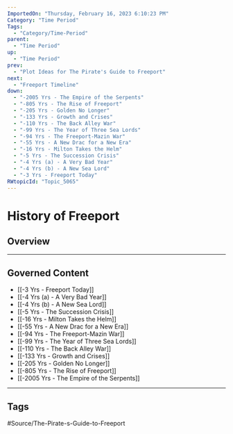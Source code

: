 ```yaml
---
ImportedOn: "Thursday, February 16, 2023 6:10:23 PM"
Category: "Time Period"
Tags:
  - "Category/Time-Period"
parent:
  - "Time Period"
up:
  - "Time Period"
prev:
  - "Plot Ideas for The Pirate's Guide to Freeport"
next:
  - "Freeport Timeline"
down:
  - "-2005 Yrs - The Empire of the Serpents"
  - "-805 Yrs - The Rise of Freeport"
  - "-205 Yrs - Golden No Longer"
  - "-133 Yrs - Growth and Crises"
  - "-110 Yrs - The Back Alley War"
  - "-99 Yrs - The Year of Three Sea Lords"
  - "-94 Yrs - The Freeport-Mazin War"
  - "-55 Yrs - A New Drac for a New Era"
  - "-16 Yrs - Milton Takes the Helm"
  - "-5 Yrs - The Succession Crisis"
  - "-4 Yrs (a) - A Very Bad Year"
  - "-4 Yrs (b) - A New Sea Lord"
  - "-3 Yrs - Freeport Today"
RWtopicId: "Topic_5065"
---
```

# History of Freeport
## Overview
---
## Governed Content
- [[-3 Yrs - Freeport Today]]
- [[-4 Yrs (a) - A Very Bad Year]]
- [[-4 Yrs (b) - A New Sea Lord]]
- [[-5 Yrs - The Succession Crisis]]
- [[-16 Yrs - Milton Takes the Helm]]
- [[-55 Yrs - A New Drac for a New Era]]
- [[-94 Yrs - The Freeport-Mazin War]]
- [[-99 Yrs - The Year of Three Sea Lords]]
- [[-110 Yrs - The Back Alley War]]
- [[-133 Yrs - Growth and Crises]]
- [[-205 Yrs - Golden No Longer]]
- [[-805 Yrs - The Rise of Freeport]]
- [[-2005 Yrs - The Empire of the Serpents]]


---
## Tags
#Source/The-Pirate-s-Guide-to-Freeport

